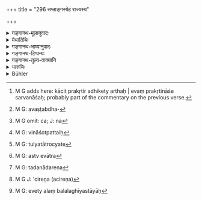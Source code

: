 +++
title = "296 सप्ताङ्गस्येह राज्यस्य"

+++

<details><summary>गङ्गानथ-मूलानुवादः</summary>

Yet in the kingdom consisting of the ‘seven limbs’ interlaced like the ‘triple staff,’—since their qualities are mutually helpful,—no one of them is superior.—(296)
</details>

<details><summary>मेधातिथिः</summary>

[^७४६]**विष्टब्धस्य त्रिदण्डवद्** इति । विष्टब्धस्यान्योन्यस्याधारभावेन[^७४७] । एतद् एवाह । **अन्योन्यगुणवैशेष्यात्** परस्परस्योपकार्योपकारकभावेनैकैकस्य च[^७४८] विनाशोत्पत्तेः[^७४९] भूमिबीजोदकसामग्र्या इव अङ्कुरजनने । तस्मात् सर्वेषां पूज्यतात्रोच्यते[^७५०] । अस्त्य् एवात्र[^७५१] गुरुलघुभावः । यत् तु **न किंचिद् अतिरिच्यत** इति तन् महतादरेण[^७५२] मित्रादिरक्षायां वर्तितव्यम् इत्य् एवंपरम् एतत् । मित्रनाशे चिरेण[^७५३] राज्यनाशो यदा बलवतोपरोधः, न तु तदानीम् एवत्य् आलम्बनं लघीयस्तायाः[^७५४] ॥ ९.२९६ ॥


[^७५४]:
     M G: evety alaṃ balalaghīyastāyāḥ


[^७५३]:
     M G J: 'cireṇa (acireṇa)


[^७५२]:
     M G: tadanādareṇa


[^७५१]:
     M G: astv evātra


[^७५०]:
     M G: tulyatātrocyate


[^७४९]:
     M G: vināśotpattaiḥ


[^७४८]:
     M G omit: ca; J: na


[^७४७]:
     M G: avaṣṭabdha-


[^७४६]:
     M G adds here: kācit prakṛtir adhikety arthaḥ | evaṃ prakṛtināśe sarvanāśaḥ; probably part of the commentary on the previous verse.
</details>

<details><summary>गङ्गानथ-भाष्यानुवादः</summary>

An example is cited—‘*interlaced like the Triple Staff*—*i.e*., each is dependent upon the other. This same idea is further emphasised—‘*since their qualities are mutually helpful*;’—inasmuch as they are helpful to one another, there can be no distinction among them; just as there is none among the soil, the seed and the water, in the process of cultivation.

From this it follows that special attention is to be paid to every one of the seven limbs.

There certainly is some difference in their relative importance; what then is meant by the assertion that ‘*no one of them is superior*’ is that due care should always be taken in the guarding of the Ally and other ‘limbs’ also (which, in the preceding verse, have been declared to be of minor importance). Because the destruction of the Ally also would eventually lead to the destruction of the King’s own kingdom, specially when the attack upon the former comes from a powerful quarter; even though the danger may be not so imminent.—(296)
</details>

<details><summary>गङ्गानथ-टिप्पन्यः</summary>

This verse is quoted in *Vīramitrodaya* (Rājanīti, p. 320).
</details>

<details><summary>गङ्गानथ-तुल्य-वाक्यानि</summary>

**(verses 9.294-297)  
**

See Comparative notes for [Verse 9.294].
</details>

<details><summary>भारुचिः</summary>

यस्मात्,
</details>

<details><summary>Bühler</summary>

296	Yet in a kingdom containing seven constituent parts, which is upheld like the triple staff (of an ascetic), there is no (single part) more important (than the others), by reason of the importance of the qualities of each for the others.
</details>
